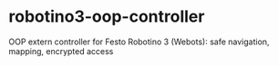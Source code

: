 # robotino3-oop-controller
OOP extern controller for Festo Robotino 3 (Webots): safe navigation, mapping, encrypted access
